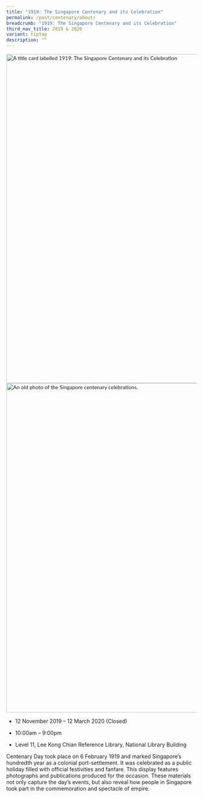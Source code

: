 ```yaml
---
title: "1919: The Singapore Centenary and its Celebration"
permalink: /past/centenary/about/
breadcrumb: "1919: The Singapore Centenary and its Celebration"
third_nav_title: 2019 & 2020
variant: tiptap
description: ""
---
```

<div class="isomer-image-wrapper">
<img style="box-sizing: inherit; font-family: Lato, sans-serif; max-width: 100%; height: auto; display: block; margin: auto; width: 869.328px;" height="250" width="1000" alt="A title card labelled 1919: The Singapore Centenary and its Celebration" src="https://exhibitions.nlb.gov.sg/images/event-images/centenary/SG-centenary-tab-banner_400w.jpg">
</div>
<div class="isomer-image-wrapper">
<img style="box-sizing: inherit; font-family: Lato, sans-serif; max-width: 100%; height: auto; display: block; margin: auto; width: 869.328px;" height="865" width="1000" alt="An old photo of the Singapore centenary celebrations." src="https://exhibitions.nlb.gov.sg/images/event-images/centenary/1919-Centenary-gallery_2_400w.jpg">
</div>
<ul data-tight="true" class="tight">
<li>
<p>12 November 2019 – 12 March 2020 (Closed)</p>
</li>
<li>
<p>10:00am – 9:00pm</p>
</li>
<li>
<p>Level 11, Lee Kong Chian Reference Library, National Library Building</p>
</li>
</ul>
<p>Centenary Day took place on 6 February 1919 and marked Singapore’s hundredth
year as a colonial port-settlement. It was celebrated as a public holiday
filled with official festivities and fanfare. This display features photographs
and publications produced for the occasion. These materials not only capture
the day’s events, but also reveal how people in Singapore took part in
the commemoration and spectacle of empire.</p>